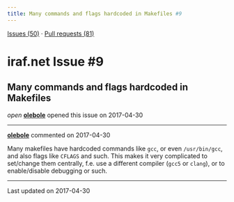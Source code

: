 ```yaml
---
title: Many commands and flags hardcoded in Makefiles #9
---
```


[Issues (50)](https://iraf-community.github.io/iraf-v216/issues) · [Pull requests (81)](https://iraf-community.github.io/iraf-v216/issues/pulls)

# iraf.net Issue #9
## Many commands and flags hardcoded in Makefiles
*open* **[olebole](https://github.com/olebole)** opened this issue on 2017-04-30

- - - -

**[olebole](https://github.com/olebole)** commented on 2017-04-30

Many makefiles have hardcoded commands like `gcc`, or even `/usr/bin/gcc`, and also flags like `CFLAGS` and such. This makes it very complicated to set/change them centrally, f.e. use a different compiler (`gcc5` or `clang`), or to enable/disable debugging or such.

- - - -

Last updated on 2017-04-30
